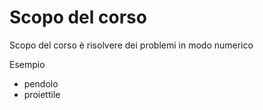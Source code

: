 # Scopo del corso

Scopo del corso è risolvere dei problemi in modo numerico

Esempio

- pendolo
- proiettile

